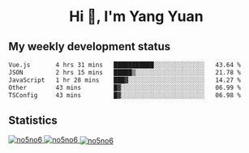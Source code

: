 <h1 align="center">Hi 👋, I'm Yang Yuan</h1>


## My weekly development status
<!--START_SECTION:waka-->

```txt
Vue.js       4 hrs 31 mins   ███████████░░░░░░░░░░░░░░   43.64 %
JSON         2 hrs 15 mins   █████▒░░░░░░░░░░░░░░░░░░░   21.78 %
JavaScript   1 hr 28 mins    ███▓░░░░░░░░░░░░░░░░░░░░░   14.27 %
Other        43 mins         █▓░░░░░░░░░░░░░░░░░░░░░░░   06.99 %
TSConfig     43 mins         █▓░░░░░░░░░░░░░░░░░░░░░░░   06.98 %
```

<!--END_SECTION:waka-->

## Statistics
<a href="https://github.com/anuraghazra/github-readme-stats">
  <img src="https://github-readme-stats.vercel.app/api/top-langs/?username=no5no6&theme=dracula" alt="no5no6">
</a>
<a href="https://github.com/anuraghazra/github-readme-stats">
  <img src="https://github-readme-stats.vercel.app/api?username=no5no6&show_icons=true&theme=dracula&line_height=40" alt="no5no6">
</a>
<a href="https://github.com/anuraghazra/github-readme-stats">
  <img align="center" src="https://github-readme-streak-stats.herokuapp.com/?user=no5no6&theme=dracula" alt="no5no6" />
</a>